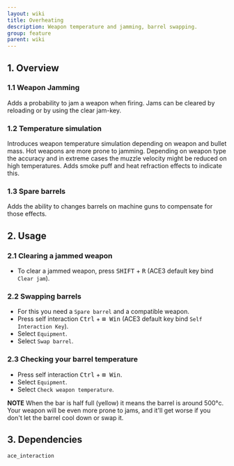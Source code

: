 ```yaml
---
layout: wiki
title: Overheating
description: Weapon temperature and jamming, barrel swapping.
group: feature
parent: wiki
---
```


## 1. Overview

### 1.1 Weapon Jamming
Adds a probability to jam a weapon when firing. Jams can be cleared by reloading or by using the clear jam-key.

### 1.2 Temperature simulation
Introduces weapon temperature simulation depending on weapon and bullet mass. Hot weapons are more prone to jamming. Depending on weapon type the accuracy and in extreme cases the muzzle velocity might be reduced on high temperatures. Adds smoke puff and heat refraction effects to indicate this.

### 1.3 Spare barrels
Adds the ability to changes barrels on machine guns to compensate for those effects.


## 2. Usage

### 2.1 Clearing a jammed weapon
- To clear a jammed weapon, press <kbd>SHIFT</kbd> + <kbd>R</kbd> (ACE3 default key bind `Clear jam`).

### 2.2 Swapping barrels
- For this you need a `Spare barrel` and a compatible weapon.
- Press self interaction <kbd>Ctrl</kbd> + <kbd>⊞&nbsp;Win</kbd> (ACE3 default key bind `Self Interaction Key`).
- Select `Equipment`.
- Select `Swap barrel`.

### 2.3 Checking your barrel temperature
- Press self interaction <kbd>Ctrl</kbd> + <kbd>⊞&nbsp;Win</kbd>.
- Select `Equipment`.
- Select `Check weapon temperature`. 

**NOTE** When the bar is half full (yellow) it means the barrel is around 500°c. 
Your weapon will be even more prone to jams, and it'll get worse if you don't let the barrel cool down or swap it.

## 3. Dependencies

`ace_interaction`
